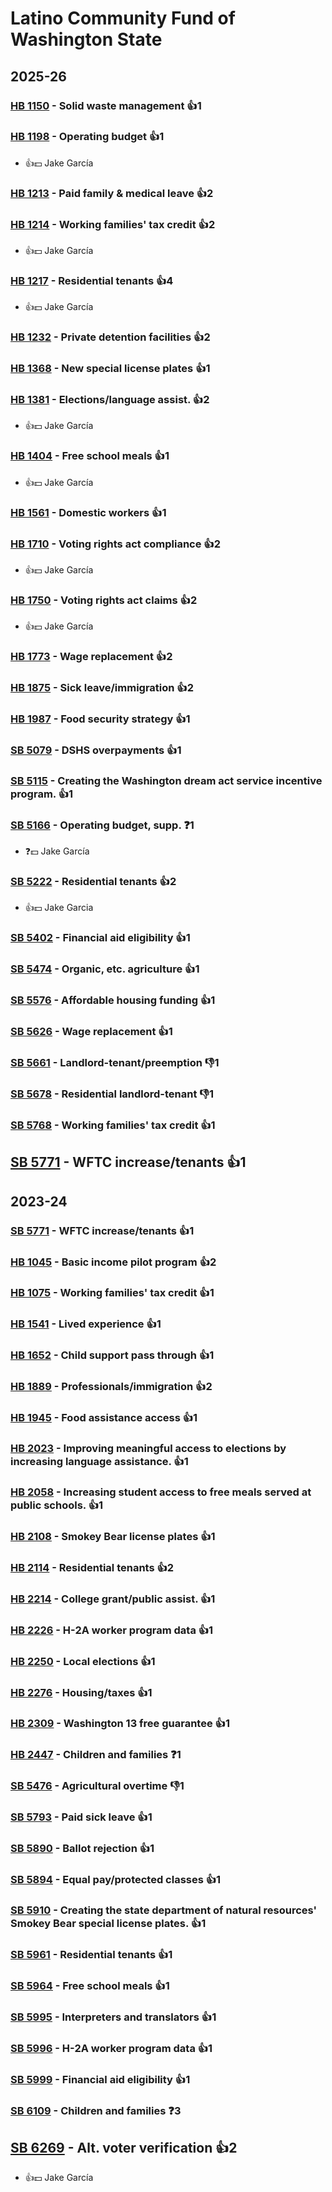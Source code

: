 # Latino Community Fund of Washington State
## 2025-26

### [HB 1150](/bill/2025-26/hb/1150/) - Solid waste management 👍1  

### [HB 1198](/bill/2025-26/hb/1198/) - Operating budget 👍1  
* 👍💵 Jake García

### [HB 1213](/bill/2025-26/hb/1213/) - Paid family & medical leave 👍2  

### [HB 1214](/bill/2025-26/hb/1214/) - Working families' tax credit 👍2  
* 👍💵 Jake García

### [HB 1217](/bill/2025-26/hb/1217/) - Residential tenants 👍4  
* 👍💵 Jake García

### [HB 1232](/bill/2025-26/hb/1232/) - Private detention facilities 👍2  

### [HB 1368](/bill/2025-26/hb/1368/) - New special license plates 👍1  

### [HB 1381](/bill/2025-26/hb/1381/) - Elections/language assist. 👍2  
* 👍💵 Jake García

### [HB 1404](/bill/2025-26/hb/1404/) - Free school meals 👍1  
* 👍💵 Jake García

### [HB 1561](/bill/2025-26/hb/1561/) - Domestic workers 👍1  

### [HB 1710](/bill/2025-26/hb/1710/) - Voting rights act compliance 👍2  
* 👍💵 Jake García

### [HB 1750](/bill/2025-26/hb/1750/) - Voting rights act claims 👍2  
* 👍💵 Jake García

### [HB 1773](/bill/2025-26/hb/1773/) - Wage replacement 👍2  

### [HB 1875](/bill/2025-26/hb/1875/) - Sick leave/immigration 👍2  

### [HB 1987](/bill/2025-26/hb/1987/) - Food security strategy 👍1  

### [SB 5079](/bill/2025-26/sb/5079/) - DSHS overpayments 👍1  

### [SB 5115](/bill/2025-26/sb/5115/) - Creating the Washington dream act service incentive program. 👍1  

### [SB 5166](/bill/2025-26/sb/5166/) - Operating budget, supp.   ❓1
* ❓💵 Jake García

### [SB 5222](/bill/2025-26/sb/5222/) - Residential tenants 👍2  
* 👍💵 Jake Garcia

### [SB 5402](/bill/2025-26/sb/5402/) - Financial aid eligibility 👍1  

### [SB 5474](/bill/2025-26/sb/5474/) - Organic, etc. agriculture 👍1  

### [SB 5576](/bill/2025-26/sb/5576/) - Affordable housing funding 👍1  

### [SB 5626](/bill/2025-26/sb/5626/) - Wage replacement 👍1  

### [SB 5661](/bill/2025-26/sb/5661/) - Landlord-tenant/preemption  👎1 

### [SB 5678](/bill/2025-26/sb/5678/) - Residential landlord-tenant  👎1 

### [SB 5768](/bill/2025-26/sb/5768/) - Working families' tax credit 👍1  

## [SB 5771](/bill/2025-26/sb/5771/) - WFTC increase/tenants 👍1  

## 2023-24

### [SB 5771](/bill/2023-24/sb/5771/) - WFTC increase/tenants 👍1  

### [HB 1045](/bill/2023-24/hb/1045/) - Basic income pilot program 👍2  

### [HB 1075](/bill/2023-24/hb/1075/) - Working families' tax credit 👍1  

### [HB 1541](/bill/2023-24/hb/1541/) - Lived experience 👍1  

### [HB 1652](/bill/2023-24/hb/1652/) - Child support pass through 👍1  

### [HB 1889](/bill/2023-24/hb/1889/) - Professionals/immigration 👍2  

### [HB 1945](/bill/2023-24/hb/1945/) - Food assistance access 👍1  

### [HB 2023](/bill/2023-24/hb/2023/) - Improving meaningful access to elections by increasing language assistance. 👍1  

### [HB 2058](/bill/2023-24/hb/2058/) - Increasing student access to free meals served at public schools. 👍1  

### [HB 2108](/bill/2023-24/hb/2108/) - Smokey Bear license plates 👍1  

### [HB 2114](/bill/2023-24/hb/2114/) - Residential tenants 👍2  

### [HB 2214](/bill/2023-24/hb/2214/) - College grant/public assist. 👍1  

### [HB 2226](/bill/2023-24/hb/2226/) - H-2A worker program data 👍1  

### [HB 2250](/bill/2023-24/hb/2250/) - Local elections 👍1  

### [HB 2276](/bill/2023-24/hb/2276/) - Housing/taxes 👍1  

### [HB 2309](/bill/2023-24/hb/2309/) - Washington 13 free guarantee 👍1  

### [HB 2447](/bill/2023-24/hb/2447/) - Children and families   ❓1

### [SB 5476](/bill/2023-24/sb/5476/) - Agricultural overtime  👎1 

### [SB 5793](/bill/2023-24/sb/5793/) - Paid sick leave 👍1  

### [SB 5890](/bill/2023-24/sb/5890/) - Ballot rejection 👍1  

### [SB 5894](/bill/2023-24/sb/5894/) - Equal pay/protected classes 👍1  

### [SB 5910](/bill/2023-24/sb/5910/) - Creating the state department of natural resources' Smokey Bear special license plates. 👍1  

### [SB 5961](/bill/2023-24/sb/5961/) - Residential tenants 👍1  

### [SB 5964](/bill/2023-24/sb/5964/) - Free school meals 👍1  

### [SB 5995](/bill/2023-24/sb/5995/) - Interpreters and translators 👍1  

### [SB 5996](/bill/2023-24/sb/5996/) - H-2A worker program data 👍1  

### [SB 5999](/bill/2023-24/sb/5999/) - Financial aid eligibility 👍1  

### [SB 6109](/bill/2023-24/sb/6109/) - Children and families   ❓3

## [SB 6269](/bill/2023-24/sb/6269/) - Alt. voter verification 👍2  
* 👍💵 Jake García
